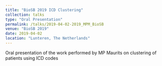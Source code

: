 ```yaml
---
title: "BioSB 2019 ICD Clustering"
collection: talks
type: "Oral Presentation"
permalink: /talks/2019-04-02-2019_MPM_BioSB
venue: "BioSB 2019"
date: 2019-04-02
location: "Lunteren, The Netherlands"
---
```


Oral presentation of the work performed by MP Maurits on clustering of patients using ICD codes
